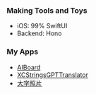 ### Making Tools and Toys 

<!--
**winddpan/winddpan** is a ✨ _special_ ✨ repository because its `README.md` (this file) appears on your GitHub profile.

Here are some ideas to get you started:

- 🔭 I’m currently working on ...
- 🌱 I’m currently learning ...
- 👯 I’m looking to collaborate on ...
- 🤔 I’m looking for help with ...
- 💬 Ask me about ...
- 📫 How to reach me: ...
- 😄 Pronouns: ...
- ⚡ Fun fact: ...
-->

- iOS: 99% SwiftUI
- Backend: Hono

### My Apps
* [AIBoard](https://apps.apple.com/us/app/aiboard-writing-tools-board/id6451245337?platform=iphone)
* [XCStringsGPTTranslator](https://apps.apple.com/hr/app/xcstringsgpttranslator/id6478529319)
* [大字照片](www.bigtextphoto.com)
